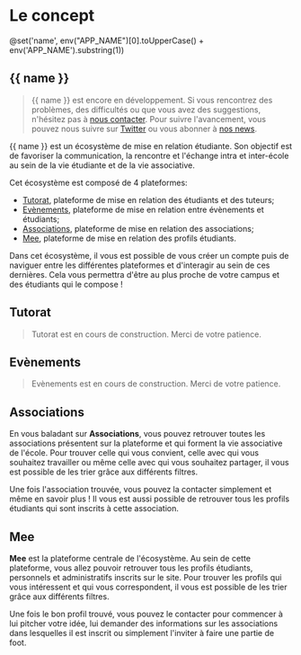 # Le concept

@set('name', env("APP_NAME")[0].toUpperCase() + env('APP_NAME').substring(1))

## {{ name }}

> {{ name }} est encore en développement. Si vous rencontrez des problèmes, des difficultés ou que vous avez des suggestions, n'hésitez pas à [nous contacter](/contact-us).
> Pour suivre l'avancement, vous pouvez nous suivre sur [Twitter](https://twitter.com/insameeapp) ou vous abonner à [nos news](https://news.insameeapp.fr).

{{ name }} est un écosystème de mise en relation étudiante. Son objectif est de favoriser la communication, la rencontre et l'échange intra et inter-école au sein de la vie étudiante et de la vie associative.

Cet écosystème est composé de 4 plateformes:

- [Tutorat](/tutorat/home), plateforme de mise en relation des étudiants et des tuteurs;
- [Evènements](/evenements/home), plateforme de mise en relation entre évènements et étudiants;
- [Associations](/associations/home), plateforme de mise en relation des associations;
- [Mee](/mee/home), plateforme de mise en relation des profils étudiants.

Dans cet écosystème, il vous est possible de vous créer un compte puis de naviguer entre les différentes plateformes et d'interagir au sein de ces dernières. Cela vous permettra d'être au plus proche de votre campus et des étudiants qui le compose !

## Tutorat

> Tutorat est en cours de construction. Merci de votre patience.

## Evènements

> Evènements est en cours de construction. Merci de votre patience.

## Associations

En vous baladant sur **Associations**, vous pouvez retrouver toutes les associations présentent sur la plateforme et qui forment la vie associative de l'école. Pour trouver celle qui vous convient, celle avec qui vous souhaitez travailler ou même celle avec qui vous souhaitez partager, il vous est possible de les trier grâce aux différents filtres.

Une fois l'association trouvée, vous pouvez la contacter simplement et même en savoir plus ! Il vous est aussi possible de retrouver tous les profils étudiants qui sont inscrits à cette association.

## Mee

**Mee** est la plateforme centrale de l'écosystème. Au sein de cette plateforme, vous allez pouvoir retrouver tous les profils étudiants, personnels et administratifs inscrits sur le site. Pour trouver les profils qui vous intéressent et qui vous correspondent, il vous est possible de les trier grâce aux différents filtres.

Une fois le bon profil trouvé, vous pouvez le contacter pour commencer à lui pitcher votre idée, lui demander des informations sur les associations dans lesquelles il est inscrit ou simplement l'inviter à faire une partie de foot.
